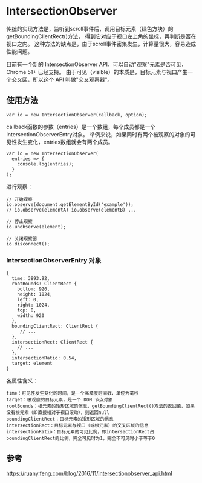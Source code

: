 # IntersectionObserver
传统的实现方法是，监听到scroll事件后，调用目标元素（绿色方块）的getBoundingClientRect()方法，
得到它对应于视口左上角的坐标，再判断是否在视口之内。
这种方法的缺点是，由于scroll事件密集发生，计算量很大，容易造成性能问题。

目前有一个新的 IntersectionObserver API，可以自动"观察"元素是否可见，Chrome 51+ 已经支持。
由于可见（visible）的本质是，目标元素与视口产生一个交叉区，所以这个 API 叫做"交叉观察器"。

## 使用方法
```
var io = new IntersectionObserver(callback, option);
```
callback函数的参数（entries）是一个数组，每个成员都是一个IntersectionObserverEntry对象。
举例来说，如果同时有两个被观察的对象的可见性发生变化，entries数组就会有两个成员。
```
var io = new IntersectionObserver(
  entries => {
    console.log(entries);
  }
);
```

进行观察：
```
// 开始观察
io.observe(document.getElementById('example'));
// io.observe(elementA) io.observe(elementB) ...

// 停止观察
io.unobserve(element);

// 关闭观察器
io.disconnect();
```

### IntersectionObserverEntry 对象

```
{
  time: 3893.92,
  rootBounds: ClientRect {
    bottom: 920,
    height: 1024,
    left: 0,
    right: 1024,
    top: 0,
    width: 920
  },
  boundingClientRect: ClientRect {
     // ...
  },
  intersectionRect: ClientRect {
    // ...
  },
  intersectionRatio: 0.54,
  target: element
}
```
各属性含义：
```
time：可见性发生变化的时间，是一个高精度时间戳，单位为毫秒
target：被观察的目标元素，是一个 DOM 节点对象
rootBounds：根元素的矩形区域的信息，getBoundingClientRect()方法的返回值，如果没有根元素（即直接相对于视口滚动），则返回null
boundingClientRect：目标元素的矩形区域的信息
intersectionRect：目标元素与视口（或根元素）的交叉区域的信息
intersectionRatio：目标元素的可见比例，即intersectionRect占boundingClientRect的比例，完全可见时为1，完全不可见时小于等于0
```

## 参考
https://ruanyifeng.com/blog/2016/11/intersectionobserver_api.html
